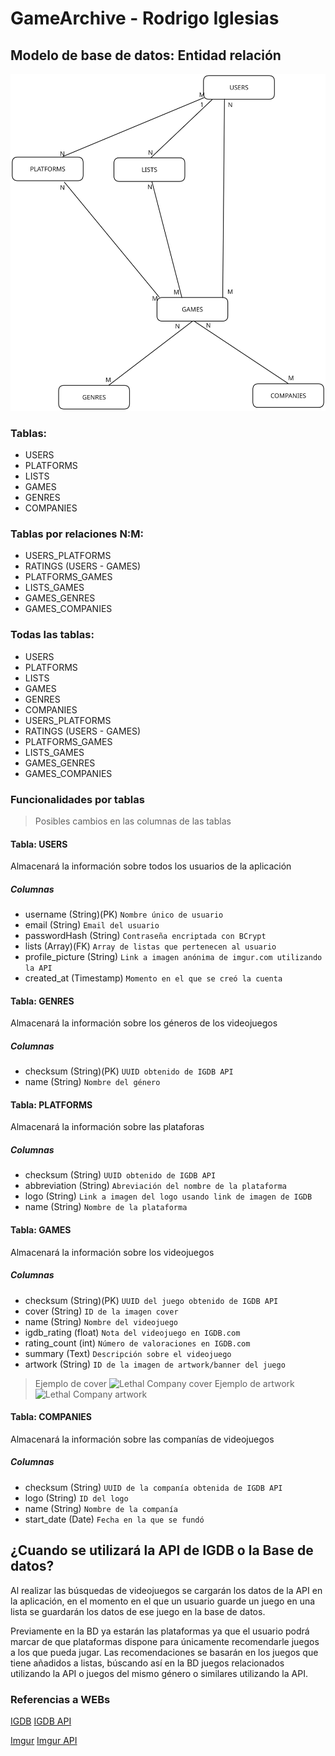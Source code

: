 # GameArchive - Rodrigo Iglesias
## Modelo de base de datos: Entidad relación
![BD](./BD_ER.svg)
### Tablas:
- USERS
- PLATFORMS
- LISTS
- GAMES
- GENRES
- COMPANIES

### Tablas por relaciones N:M:
- USERS_PLATFORMS
- RATINGS (USERS - GAMES)
- PLATFORMS_GAMES
- LISTS_GAMES
- GAMES_GENRES
- GAMES_COMPANIES

### Todas las tablas:
- USERS
- PLATFORMS
- LISTS
- GAMES
- GENRES
- COMPANIES
- USERS_PLATFORMS
- RATINGS (USERS - GAMES)
- PLATFORMS_GAMES
- LISTS_GAMES
- GAMES_GENRES
- GAMES_COMPANIES

### Funcionalidades por tablas
> Posibles cambios en las columnas de las tablas
#### Tabla: USERS
Almacenará la información sobre todos los usuarios de la aplicación
##### Columnas
- username (String)(PK) `Nombre único de usuario`
- email (String) `Email del usuario`
- passwordHash (String) `Contraseña encriptada con BCrypt`
- lists (Array)(FK) `Array de listas que pertenecen al usuario`
- profile_picture (String) `Link a imagen anónima de imgur.com utilizando la API`
- created_at (Timestamp) `Momento en el que se creó la cuenta`

#### Tabla: GENRES
Almacenará la información sobre los géneros de los videojuegos
##### Columnas
- checksum (String)(PK) `UUID obtenido de IGDB API`
- name (String) `Nombre del género`

#### Tabla: PLATFORMS
Almacenará la información sobre las plataforas
##### Columnas
- checksum (String) `UUID obtenido de IGDB API`
- abbreviation (String) `Abreviación del nombre de la plataforma`
- logo (String) `Link a imagen del logo usando link de imagen de IGDB`
- name (String) `Nombre de la plataforma`

#### Tabla: GAMES
Almacenará la información sobre los videojuegos
##### Columnas
- checksum (String)(PK) `UUID del juego obtenido de IGDB API`
- cover (String) `ID de la imagen cover`
- name (String) `Nombre del videojuego`
- igdb_rating (float) `Nota del videojuego en IGDB.com`
- rating_count (int) `Número de valoraciones en IGDB.com`
- summary (Text) `Descripción sobre el videojuego`
- artwork (String) `ID de la imagen de artwork/banner del juego`
> Ejemplo de cover
![Lethal Company cover](https://images.igdb.com/igdb/image/upload/t_cover_small/co5ive.jpg)
Ejemplo de artwork
![Lethal Company artwork](https://images.igdb.com/igdb/image/upload/t_720p/ar1rug.jpg)

#### Tabla: COMPANIES
Almacenará la información sobre las companías de videojuegos
##### Columnas
- checksum (String) `UUID de la companía obtenida de IGDB API`
- logo (String) `ID del logo`
- name (String) `Nombre de la companía`
- start_date (Date) `Fecha en la que se fundó`

## ¿Cuando se utilizará la API de IGDB o la Base de datos?
Al realizar las búsquedas de videojuegos se cargarán los datos de la API en la aplicación, en el momento en el que un usuario guarde un juego en una lista se guardarán los datos de ese juego en la base de datos.

Previamente en la BD ya estarán las plataformas ya que el usuario podrá marcar de que plataformas dispone para únicamente recomendarle juegos a los que pueda jugar. Las recomendaciones se basarán en los juegos que tiene añadidos a listas, búscando así en la BD juegos relacionados utilizando la API o juegos del mismo género o similares utilizando la API.

### Referencias a WEBs
[IGDB](https://www.igdb.com/)
[IGDB API](https://api-docs.igdb.com/)

[Imgur](https://www.igdb.com/)
[Imgur API](https://apidocs.imgur.com/)